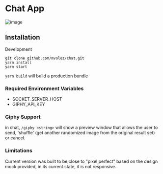 # Chat App


![image](https://user-images.githubusercontent.com/4227077/112848814-7ba6c600-9076-11eb-91f9-0a1d66d48619.png)


## Installation

Development

```
git clone github.com/mvoloz/chat.git
yarn install
yarn start
```

`yarn build` will build a production bundle

### Required Environment Variables

- SOCKET_SERVER_HOST
- GIPHY_API_KEY

### Giphy Support

in chat, `/giphy <string>` will show a preview window that allows
the user to send, 'shuffle' (get another randomized image from the original result set) or cancel.

### Limitations

Current version was built to be close to "pixel perfect" based on the design mock provided, in its current state, it is not responsive.
